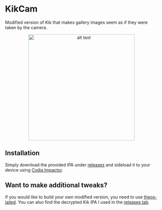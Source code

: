 # KikCam

Modified version of Kik that makes gallery images seem as if they were taken by the camera.

<p align="center">
<img src="https://i.imgur.com/Up92KST.jpg" alt="alt text" width="350" height="350">
</p>

## Installation 

Simply download the provided IPA under [releases](https://github.com/synecx/KikCam/releases) and sideload it to your device using [Cydia Impactor](http://www.cydiaimpactor.com).

## Want to make additional tweaks?

If you would like to build your own modified version, you need to use [theos-jailed](https://github.com/kabiroberai/theos-jailed). You can also find the decrypted Kik IPA I used in the [releases tab](https://github.com/synecx/KikCam/releases).

